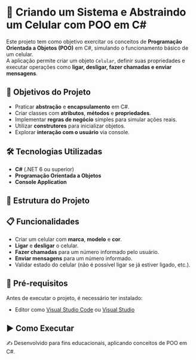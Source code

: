 # 📱 Criando um Sistema e Abstraindo um Celular com POO em C#

Este projeto tem como objetivo exercitar os conceitos de **Programação Orientada a Objetos (POO)** em C#, simulando o funcionamento básico de um celular.  
A aplicação permite criar um objeto `Celular`, definir suas propriedades e executar operações como **ligar, desligar, fazer chamadas e enviar mensagens**.

## 🚀 Objetivos do Projeto
- Praticar **abstração** e **encapsulamento** em C#.
- Criar classes com **atributos**, **métodos** e **propriedades**.
- Implementar **regras de negócio** simples para simular ações reais.
- Utilizar **construtores** para inicializar objetos.
- Explorar **interação com o usuário** via console.

## 🛠 Tecnologias Utilizadas
- **C#** (.NET 6 ou superior)
- **Programação Orientada a Objetos**
- **Console Application**

## 📂 Estrutura do Projeto

## 📋 Funcionalidades
- Criar um celular com **marca**, **modelo** e **cor**.
- **Ligar** e **desligar** o celular.
- **Fazer chamadas** para um número informado pelo usuário.
- **Enviar mensagens** para um número informado.
- Validar estado do celular (não é possível ligar se já estiver ligado, etc.).

## 🔧 Pré-requisitos
Antes de executar o projeto, é necessário ter instalado:
- Editor como [Visual Studio Code](https://code.visualstudio.com/) ou [Visual Studio](https://visualstudio.microsoft.com/)

## ▶️ Como Executar

✍️ Desenvolvido para fins educacionais, aplicando conceitos de POO em C#.
